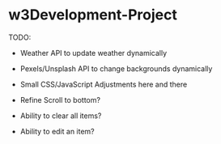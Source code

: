 # w3Development-Project

TODO: 

* Weather API to update weather dynamically
* Pexels/Unsplash API to change backgrounds dynamically
* Small CSS/JavaScript Adjustments here and there

* Refine Scroll to bottom?
* Ability to clear all items?
* Ability to edit an item?
